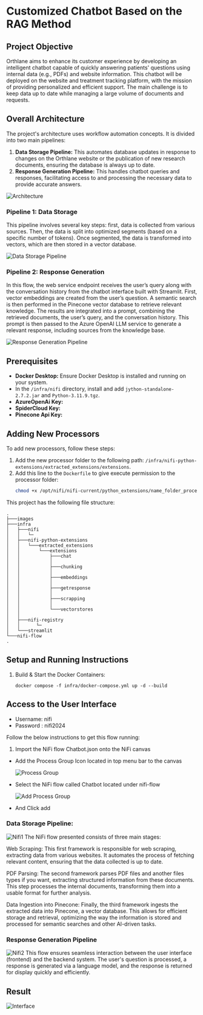 # Customized Chatbot Based on the RAG Method

## Project Objective

Orthlane aims to enhance its customer experience by developing an intelligent chatbot capable of quickly answering patients' questions using internal data (e.g., PDFs) and website information. This chatbot will be deployed on the website and treatment tracking platform, with the mission of providing personalized and efficient support. The main challenge is to keep data up to date while managing a large volume of documents and requests.

## Overall Architecture

The project's architecture uses workflow automation concepts. It is divided into two main pipelines:

1. **Data Storage Pipeline:** This automates database updates in response to changes on the Orthlane website or the publication of new research documents, ensuring the database is always up to date.
2. **Response Generation Pipeline:** This handles chatbot queries and responses, facilitating access to and processing the necessary data to provide accurate answers.

![Architecture](images/Base_de_Connaissance.png)

### Pipeline 1: Data Storage

This pipeline involves several key steps: first, data is collected from various sources. Then, the data is split into optimized segments (based on a specific number of tokens). Once segmented, the data is transformed into vectors, which are then stored in a vector database.

![Data Storage Pipeline](images/Stockage_Pipeline.png)

### Pipeline 2: Response Generation

In this flow, the web service endpoint receives the user’s query along with the conversation history from the chatbot interface built with Streamlit. First, vector embeddings are created from the user’s question. A semantic search is then performed in the Pinecone vector database to retrieve relevant knowledge. The results are integrated into a prompt, combining the retrieved documents, the user’s query, and the conversation history. This prompt is then passed to the Azure OpenAI LLM service to generate a relevant response, including sources from the knowledge base.

![Response Generation Pipeline](images/Flow2.png)

## Prerequisites

- **Docker Desktop:** Ensure Docker Desktop is installed and running on your system.
- In the `/infra/nifi` directory, install and add `jython-standalone-2.7.2.jar` and `Python-3.11.9.tgz`.
- **AzureOpenAi Key:**
- **SpiderCloud Key:**
- **Pinecone Api Key:**

## Adding New Processors

To add new processors, follow these steps:

1. Add the new processor folder to the following path: `/infra/nifi-python-extensions/extracted_extensions/extensions`.
2. Add this line to the `Dockerfile` to give execute permission to the processor folder:
   ```bash
   chmod +x /opt/nifi/nifi-current/python_extensions/name_folder_processor
   ```

This project has the following file structure:

```
.
├───images
├───infra
│   ├───nifi
│   │   └─
│   ├───nifi-python-extensions
│   │   └───extracted_extensions
│   │       └───extensions
│   │           ├───chat
│   │           │
│   │           ├───chunking
│   │           │
│   │           ├───embeddings
│   │           │
│   │           ├───getresponse
│   │           │
│   │           ├───scrapping
│   │           │
│   │           └───vectorstores
│   │
│   ├───nifi-registry
│   │      └─
│   └───streamlit
└───nifi-flow
.
```

## Setup and Running Instructions

1. Build & Start the Docker Containers:
   ```
   docker compose -f infra/docker-compose.yml up -d --build
   ```

## Access to the User Interface

- Username: nifi
- Password : nifi2024

Follow the below instructions to get this flow running:

1. Import the NiFi flow Chatbot.json onto the NiFi canvas

- Add the Process Group Icon located in top menu bar to the canvas

  ![Process Group](images/nifi-process-group.png)

- Select the NiFi flow called Chatbot located under nifi-flow

  ![Add Process Group](images/nifi-add-process-group-embeddings-ingestion.png)

- And Click add

### Data Storage Pipeline:

![Nifi1](images/nifi1.png)
The NiFi flow presented consists of three main stages:

Web Scraping: This first framework is responsible for web scraping, extracting data from various websites. It automates the process of fetching relevant content, ensuring that the data collected is up to date.

PDF Parsing: The second framework parses PDF files and another files types if you want, extracting structured information from these documents. This step processes the internal documents, transforming them into a usable format for further analysis.

Data Ingestion into Pinecone: Finally, the third framework ingests the extracted data into Pinecone, a vector database. This allows for efficient storage and retrieval, optimizing the way the information is stored and processed for semantic searches and other AI-driven tasks.

### Response Generation Pipeline

![Nifi2](images/response.png)
This flow ensures seamless interaction between the user interface (frontend) and the backend system. The user's question is processed, a response is generated via a language model, and the response is returned for display quickly and efficiently.

## Result

![Interface](images/interface.png)
